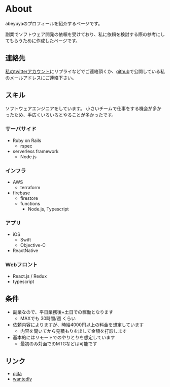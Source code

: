 # About

abeyuyaのプロフィールを紹介するページです。

副業でソフトウェア開発の依頼を受けており、私に依頼を検討する際の参考にしてもらうために作成したページです。

## 連絡先

[私のtwitterアカウント](https://twitter.com/abe_abe_yuya)にリプライなどでご連絡頂くか、[github](https://github.com/abeyuya)で公開している私のメールアドレスにご連絡下さい。


## スキル

ソフトウェアエンジニアをしています。
小さいチームで仕事をする機会が多かったため、手広くいろいろとやることが多かったです。


### サーバサイド

- Ruby on Rails
  - rspec
- serverless framework
  - Node.js

### インフラ

- AWS
  - terraform
- firebase
  - firestore
  - functions
    - Node.js, Typescript

### アプリ

- iOS
  - Swift
  - Objective-C
- ReactNative

### Webフロント

- React.js / Redux
- typescript


## 条件

- 副業なので、平日業務後+土日での稼働となります
  - MAXでも 30時間/週 くらい
- 依頼内容によりますが、時給4000円以上の料金を想定しています
  - 内容を聞いてから見積もりを出して金額を打診します
- 基本的にはリモートでのやりとりを想定しています
  - 最初のみ対面でのMTGなどは可能です


## リンク

- [qiita](https://qiita.com/abeyuya)
- [wantedly](https://www.wantedly.com/users/805368)
